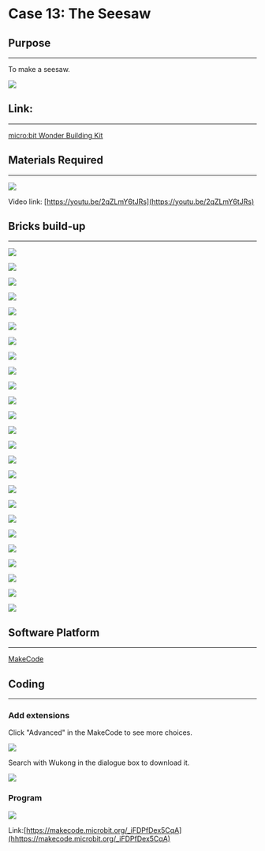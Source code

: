 # Case 13: The Seesaw

## Purpose
---
To make a seesaw.
 
![](./images/case-13-01.png)

## Link: 
---
[micro:bit Wonder Building Kit](https://www.elecfreaks.com/micro-bit-wonder-building-kit-without-micro-bit-board.html)

## Materials Required
---
![](./images/case-13-02.png)

Video link:
[https://youtu.be/2qZLmY6tJRs](https://youtu.be/2qZLmY6tJRs)

## Bricks build-up
---


![](./images/step-case-13-01.png)

![](./images/step-case-13-02.png)

![](./images/step-case-13-03.png)

![](./images/step-case-13-04.png)

![](./images/step-case-13-05.png)

![](./images/step-case-13-06.png)

![](./images/step-case-13-07.png)

![](./images/step-case-13-08.png)

![](./images/step-case-13-09.png)

![](./images/step-case-13-10.png)

![](./images/step-case-13-11.png)

![](./images/step-case-13-12.png)

![](./images/step-case-13-13.png)

![](./images/step-case-13-14.png)

![](./images/step-case-13-15.png)

![](./images/step-case-13-16.png)

![](./images/step-case-13-17.png)

![](./images/step-case-13-18.png)

![](./images/step-case-13-19.png)

![](./images/step-case-13-20.png)

![](./images/step-case-13-21.png)

![](./images/step-case-13-22.png)

![](./images/step-case-13-23.png)

![](./images/step-case-13-24.png)

![](./images/step-case-13-25.png)





## Software Platform
---
[MakeCode](https://makecode.microbit.org/)

## Coding
---
### Add extensions
Click "Advanced" in the MakeCode to see more choices.
 
![](./images/case-01-03.png)

Search with Wukong in the dialogue box to download it. 

![](./images/case-01-04.png)





### Program
 
![](./images/case-11-03.png)

Link:[https://makecode.microbit.org/_iFDPfDex5CqA](hhttps://makecode.microbit.org/_iFDPfDex5CqA)

